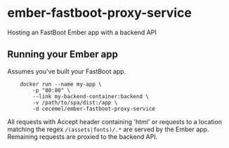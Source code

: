 # ember-fastboot-proxy-service
Hosting an FastBoot Ember app with a backend API

## Running your Ember app
Assumes you've built your FastBoot app.
```
    docker run --name my-app \
        -p "80:80" \
        --link my-backend-container:backend \
        -v /path/to/spa/dist:/app \
        -d cecemel/ember-fastboot-proxy-service
```

All requests with Accept header containing 'html' or requests to a location matching the regex `/(assets|fonts)/.*` are served by the Ember app.
Remaining requests are proxied to the backend API.
